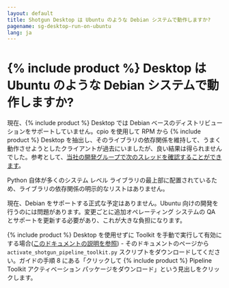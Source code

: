 ```yaml
---
layout: default
title: Shotgun Desktop は Ubuntu のような Debian システムで動作しますか?
pagename: sg-desktop-run-on-ubuntu
lang: ja
---
```


# {% include product %} Desktop は Ubuntu のような Debian システムで動作しますか?

現在、{% include product %} Desktop では Debian ベースのディストリビューションをサポートしていません。cpio を使用して RPM から {% include product %} Desktop を抽出し、そのライブラリの依存関係を維持して、うまく動作させようとしたクライアントが過去にいましたが、良い結果は得られませんでした。参考として、[当社の開発グループで次のスレッドを確認することができます](https://groups.google.com/a/shotgunsoftware.com/d/msg/shotgun-dev/nNBg4CKNBLc/naiGlJowBAAJ)。

Python 自体が多くのシステム レベル ライブラリの最上部に配置されているため、ライブラリの依存関係の明示的なリストはありません。

現在、Debian をサポートする正式な予定はありません。Ubuntu 向けの開発を行うのには問題があります。変更ごとに追加オペレーティング システムの QA とサポートを更新する必要があり、これが大きな負担になります。

{% include product %} Desktop を使用せずに Toolkit を手動で実行して有効にする場合([このドキュメントの説明を参照](https://support.shotgunsoftware.com/hc/ja-jp/articles/219033208#Step%208.%20Run%20the%20activation%20script)) - そのドキュメントのページから `activate_shotgun_pipeline_toolkit.py` スクリプトをダウンロードしてください。ガイドの手順 8 にある「クリックして {% include product %} Pipeline Toolkit アクティベーション パッケージをダウンロード」という見出しをクリックします。


